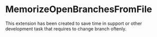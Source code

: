# MemorizeOpenBranchesFromFile
This extension has been created to save time in support or other development task that requires to change branch oftenly.
